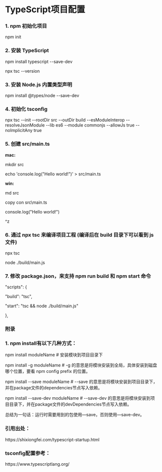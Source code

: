 <h1>TypeScript项目配置</h1>


<h3>1. npm 初始化项目</h3>
<p>npm init</p>


<h3>2. 安装 TypeScript</h3>
<p>npm install typescript --save-dev</p>
<p>npx tsc --version</p>

<h3>3. 安装 Node.js 内置类型声明</h3>
<p>npm install @types/node --save-dev</p>


<h3>4. 初始化 tsconfig</h3>
<p>npx tsc --init --rootDir src --outDir build --esModuleInterop --resolveJsonModule --lib es6 --module commonjs --allowJs true --noImplicitAny true</p>


<h3>5. 创建 src/main.ts</h3>
<p><strong>mac: </strong>
<p>mkdir src</p>
<p>echo 'console.log("Hello world!")' > src/main.ts</p>

<p><strong>win: </strong>
<p>md src</p>
<p>copy con src\main.ts</p>
<p>console.log("Hello world!")</p>
<p>^z</p>

<h3>6. 通过 npx tsc 来编译项目工程 (编译后在 build 目录下可以看到 js 文件)</h3>
<p>npx tsc</p>
<p>node ./build/main.js</p>

<h3>7. 修改 package.json，来支持 npm run build 和 npm start 命令</h3>
<p>"scripts": {</p>
<p>  "build": "tsc",</p>
<p>  "start": "tsc && node ./build/main.js"</p>
<p>},</p>


<h3>附录</h3>
<h3>1. npm install有以下几种方式：</h3>
<p>npm install moduleName # 安装模块到项目目录下</p>
<p>npm install -g moduleName # -g 的意思是将模块安装到全局，具体安装到磁盘哪个位置，要看 npm config prefix 的位置。</p>
<p>npm install --save moduleName # --save 的意思是将模块安装到项目目录下，并在package文件的dependencies节点写入依赖。</p>
<p>npm install --save-dev moduleName # --save-dev 的意思是将模块安装到项目目录下，并在package文件的devDependencies节点写入依赖。</p>

<p>总结为一句话：运行时需要用到的包使用––save，否则使用––save-dev。</p>


<h3>引用出处：</h3>
<p>https://shixiongfei.com/typescript-startup.html</p>

<h3>tsconfig配置参考：</h3>
<p>https://www.typescriptlang.org/</p>

